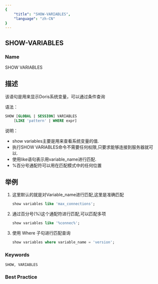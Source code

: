 ```yaml
---
{
    "title": "SHOW-VARIABLES",
    "language": "zh-CN"
}
---
```


<!--
Licensed to the Apache Software Foundation (ASF) under one
or more contributor license agreements.  See the NOTICE file
distributed with this work for additional information
regarding copyright ownership.  The ASF licenses this file
to you under the Apache License, Version 2.0 (the
"License"); you may not use this file except in compliance
with the License.  You may obtain a copy of the License at

  http://www.apache.org/licenses/LICENSE-2.0

Unless required by applicable law or agreed to in writing,
software distributed under the License is distributed on an
"AS IS" BASIS, WITHOUT WARRANTIES OR CONDITIONS OF ANY
KIND, either express or implied.  See the License for the
specific language governing permissions and limitations
under the License.
-->

## SHOW-VARIABLES

### Name

SHOW VARIABLES

## 描述

该语句是用来显示Doris系统变量，可以通过条件查询

语法：

```sql
SHOW [GLOBAL | SESSION] VARIABLES
    [LIKE 'pattern' | WHERE expr]
```

说明：

- show variables主要是用来查看系统变量的值.
- 执行SHOW VARIABLES命令不需要任何权限,只要求能够连接到服务器就可以.
- 使用like语句表示用variable_name进行匹配.
- %百分号通配符可以用在匹配模式中的任何位置

## 举例

1. 这里默认的就是对Variable_name进行匹配,这里是准确匹配

   ```sql
   show variables like 'max_connections'; 
   ```
   
2. 通过百分号(%)这个通配符进行匹配,可以匹配多项

   ```sql
   show variables like '%connec%';
   ```

3. 使用 Where 子句进行匹配查询

   ```sql
   show variables where variable_name = 'version';
   ```

### Keywords

    SHOW, VARIABLES

### Best Practice

